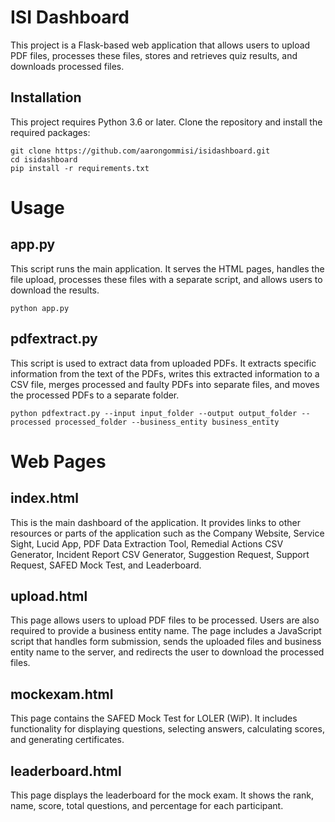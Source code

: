 # ISI Dashboard 

This project is a Flask-based web application that allows users to upload PDF files, processes these files, stores and retrieves quiz results, and downloads processed files.

## Installation

This project requires Python 3.6 or later. Clone the repository and install the required packages:

```
git clone https://github.com/aarongommisi/isidashboard.git
cd isidashboard
pip install -r requirements.txt

```

# Usage

## app.py

This script runs the main application. It serves the HTML pages, handles the file upload, processes these files with a separate script, and allows users to download the results.

```
python app.py
```

## pdfextract.py

This script is used to extract data from uploaded PDFs. It extracts specific information from the text of the PDFs, writes this extracted information to a CSV file, merges processed and faulty PDFs into separate files, and moves the processed PDFs to a separate folder.

```
python pdfextract.py --input input_folder --output output_folder --processed processed_folder --business_entity business_entity
```

# Web Pages


## index.html

This is the main dashboard of the application. It provides links to other resources or parts of the application such as the Company Website, Service Sight, Lucid App, PDF Data Extraction Tool, Remedial Actions CSV Generator, Incident Report CSV Generator, Suggestion Request, Support Request, SAFED Mock Test, and Leaderboard.

## upload.html

This page allows users to upload PDF files to be processed. Users are also required to provide a business entity name. The page includes a JavaScript script that handles form submission, sends the uploaded files and business entity name to the server, and redirects the user to download the processed files.

## mockexam.html

This page contains the SAFED Mock Test for LOLER (WiP). It includes functionality for displaying questions, selecting answers, calculating scores, and generating certificates.

## leaderboard.html

This page displays the leaderboard for the mock exam. It shows the rank, name, score, total questions, and percentage for each participant.





